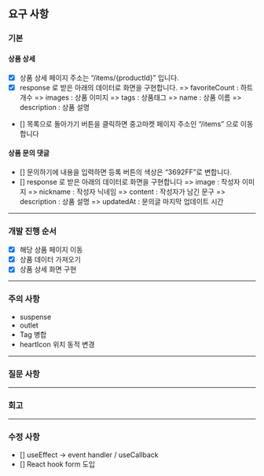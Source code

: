 ## 요구 사항

### 기본

#### 상품 상세

- [x] 상품 상세 페이지 주소는 “/items/{productId}” 입니다.
- [x] response 로 받은 아래의 데이터로 화면을 구현합니다.
      => favoriteCount : 하트 개수
      => images : 상품 이미지
      => tags : 상품태그
      => name : 상품 이름
      => description : 상품 설명

- [] 목록으로 돌아가기 버튼을 클릭하면 중고마켓 페이지 주소인 “/items” 으로 이동합니다

#### 상품 문의 댓글

- [] 문의하기에 내용을 입력하면 등록 버튼의 색상은 “3692FF”로 변합니다.
- [] response 로 받은 아래의 데이터로 화면을 구현합니다
  => image : 작성자 이미지
  => nickname : 작성자 닉네임
  => content : 작성자가 남긴 문구
  => description : 상품 설명
  => updatedAt : 문의글 마지막 업데이트 시간

---

### 개발 진행 순서

- [x] 해당 상품 페이지 이동
- [x] 상품 데이터 가져오기
- [x] 상품 상세 화면 구현

---

### 주의 사항

- suspense
- outlet
- Tag 병합
- heartIcon 위치 동적 변경

---

### 질문 사항

---

### 회고

---

### 수정 사항

- [] useEffect -> event handler / useCallback
- [] React hook form 도입
